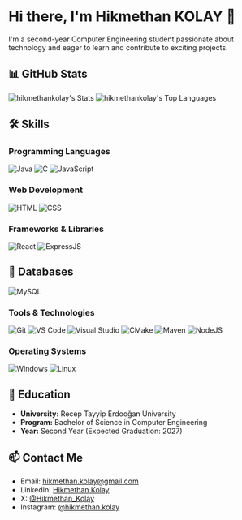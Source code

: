 # Hi there, I'm Hikmethan KOLAY 👋

I'm a second-year Computer Engineering student passionate about technology and eager to learn and contribute to exciting projects.

## 📊 GitHub Stats

![hikmethankolay's Stats](https://github-readme-stats.vercel.app/api?username=hikmethankolay&theme=dark&show_icons=true&hide_border=true&count_private=true)
![hikmethankolay's Top Languages](https://github-readme-stats.vercel.app/api/top-langs/?username=hikmethankolay&theme=dark&show_icons=true&hide_border=true&layout=compact)

## 🛠️ Skills

### Programming Languages
![Java](https://img.shields.io/badge/-Java-000?&logo=Java)
![C](https://img.shields.io/badge/-C-000?&logo=C)
![JavaScript](https://img.shields.io/badge/-JavaScript-000?&logo=JavaScript)

### Web Development
![HTML](https://img.shields.io/badge/-HTML-000?&logo=HTML5)
![CSS](https://img.shields.io/badge/-CSS-000?&logo=CSS3)

### Frameworks & Libraries
![React](https://img.shields.io/badge/-React-000?&logo=React)
![ExpressJS](https://img.shields.io/badge/-ExpressJS-000?&logo=express)

## 💾 Databases
![MySQL](https://img.shields.io/badge/-MySQL-4479A1?logo=mysql&logoColor=white)

### Tools & Technologies
![Git](https://img.shields.io/badge/-Git-000?&logo=Git)
![VS Code](https://img.shields.io/badge/-VS%20Code-000?&logo=Visual%20Studio%20Code)
![Visual Studio](https://img.shields.io/badge/-Visual%20Studio-000?&logo=Visual%20Studio)
![CMake](https://img.shields.io/badge/-CMake-000?&logo=CMake)
![Maven](https://img.shields.io/badge/-Maven-000?&logo=Apache%20Maven)
![NodeJS](https://img.shields.io/badge/NodeJS-green?logo=node.js&logoColor=white)

### Operating Systems
![Windows](https://img.shields.io/badge/-Windows-000?&logo=Windows)
![Linux](https://img.shields.io/badge/-Linux-000?&logo=Linux)

## 🏫 Education

- **University:** Recep Tayyip Erdooğan University
- **Program:** Bachelor of Science in Computer Engineering
- **Year:** Second Year (Expected Graduation: 2027)

## 📫 Contact Me

- Email: [hikmethan.kolay@gmail.com](mailto:hikmethan.kolay@gmail.com)
- LinkedIn: [Hikmethan Kolay](https://www.linkedin.com/in/hikmethan-kolay/)
- X: [@Hikmethan_Kolay](https://x.com/Hikmethan_Kolay)
- Instagram: [@hikmethan.kolay](https://www.instagram.com/hikmethan.kolay/)
